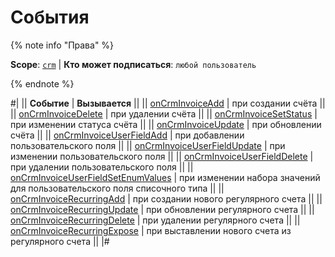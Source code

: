 # События

{% note info "Права" %}

**Scope**: [`crm`](../../../../scopes/permissions.md) | **Кто может подписаться**: `любой пользователь`

{% endnote %}

#|
|| **Событие** | **Вызывается** ||
|| [onCrmInvoiceAdd](./on-crm-invoice-add.md) | при создании счёта ||
|| [onCrmInvoiceDelete](./on-crm-invoice-delete.md) | при удалении счёта ||
|| [onCrmInvoiceSetStatus](./on-crm-invoice-set-status.md) | при изменении статуса счёта ||
|| [onCrmInvoiceUpdate](./on-crm-invoice-update.md) | при обновлении счёта ||
|| [onCrmInvoiceUserFieldAdd](./on-crm-invoice-user-field-add.md) | при добавлении пользовательского поля ||
|| [onCrmInvoiceUserFieldUpdate](./on-crm-invoice-user-field-update.md) | при изменении пользовательского поля ||
|| [onCrmInvoiceUserFieldDelete](./on-crm-invoice-recurring-delete.md) | при удалении пользовательского поля ||
|| [onCrmInvoiceUserFieldSetEnumValues](./on-crm-invoice-user-field-set-enum-values.md) | при изменении набора значений для пользовательского поля списочного типа ||
|| [onCrmInvoiceRecurringAdd](./on-crm-invoice-recurring-add.md) | при создании нового регулярного счета ||
|| [onCrmInvoiceRecurringUpdate](./on-crm-invoice-recurring-update.md) | при обновлении регулярного счета ||
|| [onCrmInvoiceRecurringDelete](./on-crm-invoice-recurring-delete.md) | при удалении регулярного счета ||
|| [onCrmInvoiceRecurringExpose](./on-crm-invoice-recurring-expose.md) | при выставлении нового счета из регулярного счета ||
|#